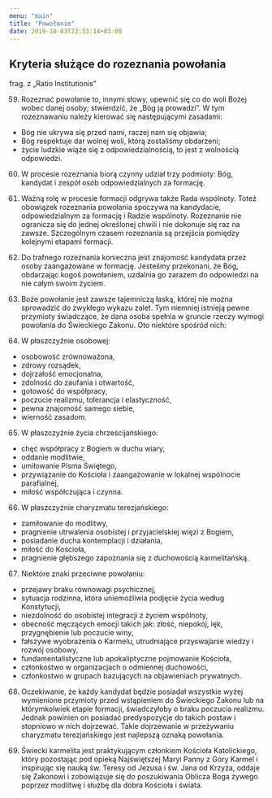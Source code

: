 ```yaml
---
menu: "main"
title: "Powołanie"
date: 2019-10-03T22:53:14+03:00
---
```


## Kryteria służące do rozeznania powołania

frag. z „Ratio Institutionis”

59. Rozeznać powołanie to, innymi słowy, upewnić się co do woli Bożej wobec danej osoby; stwierdzić, że „Bóg ją prowadzi”. W tym rozeznawaniu należy kierować się następującymi zasadami:
  - Bóg nie ukrywa się przed nami, raczej nam się objawia;
  - Bóg respektuje dar wolnej woli, którą zostaliśmy obdarzeni;
  - życie ludzkie wiąże się z odpowiedzialnością, to jest z wolnością odpowiedzi.

60. W procesie rozeznania biorą czynny udział trzy podmioty: Bóg, kandydat i zespół osób odpowiedzialnych za formację.

61. Ważną rolę w procesie formacji odgrywa także Rada wspólnoty. Toteż obowiązek rozeznania powołania spoczywa na kandydacie, odpowiedzialnym za formację i Radzie wspólnoty. Rozeznanie nie ogranicza się do jednej określonej chwili i nie dokonuje się raz na zawsze. Szczególnym czasem rozeznania są przejścia pomiędzy kolejnymi etapami formacji.

62. Do trafnego rozeznania konieczna jest znajomość kandydata przez osoby zaangażowane w formację. Jesteśmy przekonani, że Bóg, obdarzając kogoś powołaniem, uzdalnia go zarazem do odpowiedzi na nie całym swoim życiem.

63. Boże powołanie jest zawsze tajemniczą łaską, której nie można sprowadzić do zwykłego wykazu zalet. Tym niemniej istnieją pewne przymioty świadczące, że dana osoba spełnia w gruncie rzeczy wymogi powołania do Świeckiego Zakonu. Oto niektóre spośród nich:

64. W płaszczyźnie osobowej:
  - osobowość zrównoważona,
  - zdrowy rozsądek,
  - dojrzałość emocjonalna,
  - zdolność do zaufania i otwartość,
  - gotowość do współpracy,
  - poczucie realizmu, tolerancja i elastyczność,
  - pewna znajomość samego siebie,
  - wierność zasadom.

65. W płaszczyźnie życia chrześcijańskiego:
  - chęć współpracy z Bogiem w duchu wiary,
  - oddanie modlitwie,
  - umiłowanie Pisma Świętego,
  - przywiązanie do Kościoła i zaangażowanie w lokalnej wspólnocie parafialnej,
  - miłość współczująca i czynna.

66. W płaszczyźnie charyzmatu terezjańskiego:
  - zamiłowanie do modlitwy,
  - pragnienie utrwalenia osobistej i przyjacielskiej więzi z Bogiem,
  - posiadanie ducha kontemplacji i działania,
  - miłość do Kościoła,
  - pragnienie głębszego zapoznania się z duchowością karmelitańską.

67. Niektóre znaki przeciwne powołaniu:
  - przejawy braku równowagi psychicznej,
  - sytuacja rodzinna, która uniemożliwia podjęcie życia według Konstytucji,
  - niezdolność do osobistej integracji z życiem wspólnoty,
  - obecność męczących emocji takich jak: złość, niepokój, lęk, przygnębienie lub poczucie winy,
  - fałszywe wyobrażenia o Karmelu, utrudniające przyswajanie wiedzy i rozwój osobowy,
  - fundamentalistyczne lub apokaliptyczne pojmowanie Kościoła,
  - członkostwo w organizacjach o odmiennej duchowości,
  - członkostwo w grupach bazujących na objawieniach prywatnych.

68. Oczekiwanie, że każdy kandydat będzie posiadał wszystkie wyżej wymienione przymioty przed wstąpieniem do Świeckiego Zakonu lub na którymkolwiek etapie formacji, świadczyłoby o braku poczucia realizmu. Jednak powinien on posiadać predyspozycje do takich postaw i stopniowo w nich dojrzewać. Takie dojrzewanie w przeżywaniu charyzmatu terezjańskiego jest najlepszą oznaką powołania.

69. Świecki karmelita jest praktykującym członkiem Kościoła Katolickiego, który pozostając pod opieką Najświętszej Maryi Panny z Góry Karmel i inspirując się nauką św. Teresy od Jezusa i św. Jana od Krzyża, oddaje się Zakonowi i zobowiązuje się do poszukiwania Oblicza Boga żywego poprzez modlitwę i służbę dla dobra Kościoła i świata.
